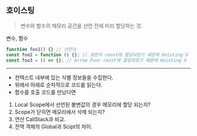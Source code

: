 ## 호이스팅

> 변수와 함수의 메모리 공간을 선언 전에 미리 할당하는 것.

변수, 함수

```js
function foo1() {} // 선언식
const foo2 = function () {}; // 표현식 const에 할당되었기 때문에 Hoisting X
const foo3 = () => {}; // Arrow Func const에 할당되었기 때문에 Hoisting X
```

---

- 컨텍스트 내부에 있는 식별 정보들을 수집한다.
- 위에서 아래로 순차적으로 코드를 읽는다.
- 함수를 호출 코드를 만났다면

1. Local Scope에서 선언된 불변값의 경우 메모리에 할당 되는지?
2. Scope가 닫히면 메모리에서 삭제 되는지?
3. 연산 CallStack과 비교.
4. 전역 객체의 Global과 Scipt의 차이.
